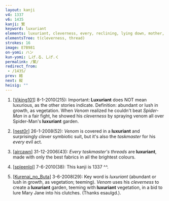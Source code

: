 ```yaml
---
layout: kanji
v4: 1337
v6: 1435
kanji: 繁
keyword: luxuriant
elements: luxuriant, cleverness, every, reclining, lying down, mother, breasts, taskmaster, thread, spiderman
elementsTree: t(cleverness, thread)
strokes: 16
image: E7B981
on-yomi: ハン
kun-yomi: しげ.る、しげ.く
permalink: /繁/
redirect_from:
 - /1435/
prev: 縮
next: 縦
heisig: ""
---
```


1) [<a href="http://kanji.koohii.com/profile/Viking101">Viking101</a>] 8-1-2010(215): Important:<strong> Luxuriant</strong> does NOT mean luxurious, as the other stories indicate. Definition: abundant or lush in growth, as vegetation. When <em>Venom</em> realized he couldn&#039;t beat <em>Spider-Man</em> in a fair fight, he showed his <em>cleverness</em> by spraying venom all over Spider-Man&#039;s<strong> luxuriant</strong> garden.

2) [<a href="http://kanji.koohii.com/profile/nest0r">nest0r</a>] 26-1-2008(52): <em>Venom</em> is covered in a<strong> luxuriant</strong> and surprisingly <em>clever</em> symbiotic suit, but it&#039;s also the <em>taskmaster</em> for his <em>every</em> evil act.

3) [<a href="http://kanji.koohii.com/profile/aircawn">aircawn</a>] 31-12-2006(43): <em>Every taskmaster&#039;s threads</em> are<strong> luxuriant</strong>, made with only the best fabrics in all the brightest colours.

4) [<a href="http://kanji.koohii.com/profile/spleenlol">spleenlol</a>] 7-6-2010(38): This kanji is 1337 ^^.

5) [<a href="http://kanji.koohii.com/profile/Kurenai_no_Buta">Kurenai_no_Buta</a>] 3-6-2008(29): Key word is <em>luxuriant</em> (abundant or lush in growth, as vegetation; teeming). <em>Venom</em> uses his <em>cleverness</em> to create a<strong> luxuriant</strong> garden, teeming with<strong> luxuriant</strong> vegetation, in a bid to lure Mary Jane into his clutches. (Thanks esaulgd.).

